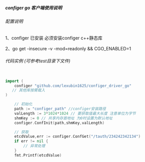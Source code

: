 #####  configer go 客户端使用说明

###### 配置说明
 1、configer 已安装 必须安装configer c++静态库
 
 2、go get -insecure -v -mod=readonly && CGO_ENABLED=1

###### 代码实例 (可参考test目录下文件)
```go
  
import (
	configer "github.com/lexubin1625/configer_driver_go"
   // 其他库按需载入
)

    // 初始化
    path := "configer_path" //configer安装路径
    valLength := 3*1024*1024 // 要获取值最大长度 注意单位为字节
    shmKey := 0 // 共享内存首地址 为0时设置为默认地址
    configer.ConfInit(path,shmKey,valLength)

    // 获取
	etcdValue,err := configer.ConfGet("/tauth/234242342134")
    if err != nil {
        // 异常处理
    }
	fmt.Printf(etcdValue)
```